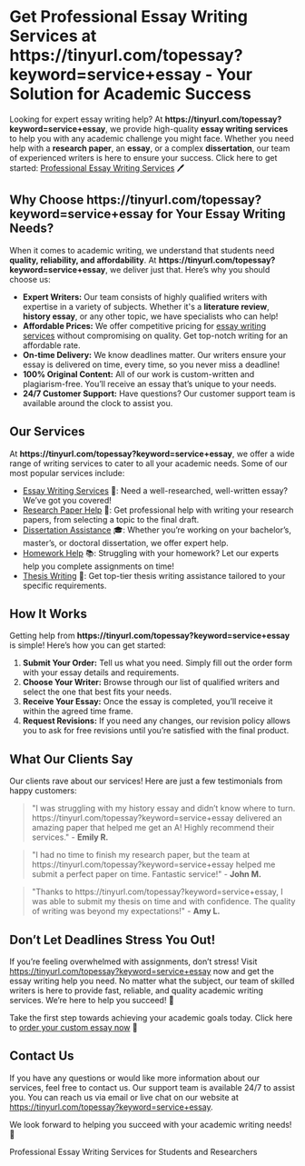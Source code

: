 <h1>Get Professional Essay Writing Services at https://tinyurl.com/topessay?keyword=service+essay - Your Solution for Academic Success</h1>

<p>Looking for expert essay writing help? At <strong>https://tinyurl.com/topessay?keyword=service+essay</strong>, we provide high-quality <strong>essay writing services</strong> to help you with any academic challenge you might face. Whether you need help with a <strong>research paper</strong>, an <strong>essay</strong>, or a complex <strong>dissertation</strong>, our team of experienced writers is here to ensure your success. Click here to get started: <a href="https://tinyurl.com/topessay?keyword=service+essay">Professional Essay Writing Services</a> 🖊️</p>

<h2>Why Choose https://tinyurl.com/topessay?keyword=service+essay for Your Essay Writing Needs?</h2>

<p>When it comes to academic writing, we understand that students need <strong>quality, reliability, and affordability</strong>. At <strong>https://tinyurl.com/topessay?keyword=service+essay</strong>, we deliver just that. Here’s why you should choose us:</p>

<ul>
  <li><strong>Expert Writers:</strong> Our team consists of highly qualified writers with expertise in a variety of subjects. Whether it's a <strong>literature review</strong>, <strong>history essay</strong>, or any other topic, we have specialists who can help!</li>
  <li><strong>Affordable Prices:</strong> We offer competitive pricing for <a href="https://tinyurl.com/topessay?keyword=service+essay">essay writing services</a> without compromising on quality. Get top-notch writing for an affordable rate.</li>
  <li><strong>On-time Delivery:</strong> We know deadlines matter. Our writers ensure your essay is delivered on time, every time, so you never miss a deadline!</li>
  <li><strong>100% Original Content:</strong> All of our work is custom-written and plagiarism-free. You’ll receive an essay that’s unique to your needs.</li>
  <li><strong>24/7 Customer Support:</strong> Have questions? Our customer support team is available around the clock to assist you.</li>
</ul>

<h2>Our Services</h2>

<p>At <strong>https://tinyurl.com/topessay?keyword=service+essay</strong>, we offer a wide range of writing services to cater to all your academic needs. Some of our most popular services include:</p>

<ul>
  <li><a href="https://tinyurl.com/topessay?keyword=service+essay">Essay Writing Services</a> 📝: Need a well-researched, well-written essay? We’ve got you covered!</li>
  <li><a href="https://tinyurl.com/topessay?keyword=service+essay">Research Paper Help</a> 🔬: Get professional help with writing your research papers, from selecting a topic to the final draft.</li>
  <li><a href="https://tinyurl.com/topessay?keyword=service+essay">Dissertation Assistance</a> 🎓: Whether you’re working on your bachelor’s, master’s, or doctoral dissertation, we offer expert help.</li>
  <li><a href="https://tinyurl.com/topessay?keyword=service+essay">Homework Help</a> 📚: Struggling with your homework? Let our experts help you complete assignments on time!</li>
  <li><a href="https://tinyurl.com/topessay?keyword=service+essay">Thesis Writing</a> 📑: Get top-tier thesis writing assistance tailored to your specific requirements.</li>
</ul>

<h2>How It Works</h2>

<p>Getting help from <strong>https://tinyurl.com/topessay?keyword=service+essay</strong> is simple! Here’s how you can get started:</p>

<ol>
  <li><strong>Submit Your Order:</strong> Tell us what you need. Simply fill out the order form with your essay details and requirements.</li>
  <li><strong>Choose Your Writer:</strong> Browse through our list of qualified writers and select the one that best fits your needs.</li>
  <li><strong>Receive Your Essay:</strong> Once the essay is completed, you’ll receive it within the agreed time frame.</li>
  <li><strong>Request Revisions:</strong> If you need any changes, our revision policy allows you to ask for free revisions until you’re satisfied with the final product.</li>
</ol>

<h2>What Our Clients Say</h2>

<p>Our clients rave about our services! Here are just a few testimonials from happy customers:</p>

<blockquote>
  <p>"I was struggling with my history essay and didn’t know where to turn. https://tinyurl.com/topessay?keyword=service+essay delivered an amazing paper that helped me get an A! Highly recommend their services." - <strong>Emily R.</strong></p>
</blockquote>

<blockquote>
  <p>"I had no time to finish my research paper, but the team at https://tinyurl.com/topessay?keyword=service+essay helped me submit a perfect paper on time. Fantastic service!" - <strong>John M.</strong></p>
</blockquote>

<blockquote>
  <p>"Thanks to https://tinyurl.com/topessay?keyword=service+essay, I was able to submit my thesis on time and with confidence. The quality of writing was beyond my expectations!" - <strong>Amy L.</strong></p>
</blockquote>

<h2>Don’t Let Deadlines Stress You Out!</h2>

<p>If you’re feeling overwhelmed with assignments, don’t stress! Visit <a href="https://tinyurl.com/topessay?keyword=service+essay">https://tinyurl.com/topessay?keyword=service+essay</a> now and get the essay writing help you need. No matter what the subject, our team of skilled writers is here to provide fast, reliable, and quality academic writing services. We’re here to help you succeed! 🚀</p>

<p>Take the first step towards achieving your academic goals today. Click here to <a href="https://tinyurl.com/topessay?keyword=service+essay">order your custom essay now</a> 📝</p>

<h2>Contact Us</h2>

<p>If you have any questions or would like more information about our services, feel free to contact us. Our support team is available 24/7 to assist you. You can reach us via email or live chat on our website at <a href="https://tinyurl.com/topessay?keyword=service+essay">https://tinyurl.com/topessay?keyword=service+essay</a>.</p>

<p>We look forward to helping you succeed with your academic writing needs! 💼</p>
Professional Essay Writing Services for Students and Researchers
